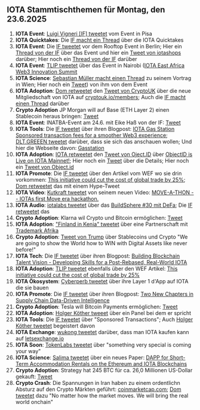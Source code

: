 ## IOTA Stammtischthemen für Montag, den 23.6.2025

1. **IOTA Event**: [Luigi Vigneri [IF] tweetet](https://x.com/luigi_vigneri/status/1934555474172493996) vom Event in Pisa
2. **IOTA Quicktakes**: Die [IF macht ein Thread](https://x.com/iota/status/1935683997398450238) über die IOTA Quicktakes
3. **IOTA Event**: Die [IF tweetet](https://x.com/iota/status/1934596827438805451) vor dem Rooftop Event in Berlin; Hier ein [Thread von der IF](https://x.com/iota/status/1935365562999439779) über das Event und hier ein [Tweet von iotashops](https://x.com/iotashop/status/1935611288261919156) darüber; Hier noch ein [Thread von der IF](https://x.com/iota/status/1935646260209336801) darüber
4. **IOTA Event**: [TLIP tweetet](https://x.com/TLIP_io/status/1934620705166897419) über das Event in Nairobi ([IOTA East Africa Web3 Innovation Summit](https://medium.com/@tlip.io/tlip-at-the-east-africa-web3-innovation-summit-a-glimpse-into-the-future-of-trade-0fc4e0a10042)
5. **IOTA Science**: [Sebastian Müller macht einen Thread](https://x.com/NaitsabesMue/status/1934860861807480835) zu seinem Vortrag in Wien; Hier noch ein [Tweet](https://x.com/NaitsabesMue/status/1935324985268072587)) von ihm von dem Event
6. **IOTA Adoption**: [Dom retweetet](https://x.com/DomSchiener/status/1934922249674387485) den [Tweet von CryptoUK](https://x.com/CryptoUKAssoc/status/1934914410344013995) über die neue Mitgliedschaft von IOTA auf [cryptouk.io/members](https://cryptouk.io/mem); Auch die [IF macht einen Thread](https://x.com/iota/status/1934914632507937120) darüber
7. **Crypto Adoption** JP Morgan will auf Base (ETH Layer 2) einen Stablecoin heraus bringen: [Tweet](https://x.com/AltcoinDaily/status/1935064147303313603)
8. **IOTA Event**: INATBA-Event am 24.6. mit Eike Haß von der IF: [Tweet](https://x.com/INATBA_org/status/1935251246467993774)
9. **IOTA Tools**: Die [IF tweetet](https://x.com/iota/status/1935321607095930963) über ihren Blogpost: [IOTA Gas Station Sponsored transaction fees for a smoother Web3 experience](https://www.iota.org/products/gas-station); [DLT.GREEEN tweetet](https://x.com/dlt_green/status/1935376730509693098) darüber, dass sie sich das anschauen wollen; Und hier die Webseite davon: [Gasstation](https://www.iota.org/products/gas-station)
10. **IOTA Adoption**: [IOTA retweetet](https://x.com/iota/status/1935311765623161088) den [Tweet von Oject.ID](https://x.com/ObjectID_io/status/1935282570129981755) über [ObjectID is Live on IOTA Mainnet!](https://www.linkedin.com/pulse/objectid-live-iota-mainnet-objectid-abd2f); Hier noch ein [Tweet](https://x.com/IotaRebased/status/1935304176000491587) über die Details; Hier noch ein [Tweet von Object.id](https://x.com/ObjectID_io/status/1935970139482013885)
11. **IOTA Promote**: Die [IF tweetet](https://x.com/iota/status/1935344933411385650) über den Artikel vom WEF wo sie drin vorkommen: [This initiative could cut the cost of global trade by 25%](https://www.weforum.org/stories/2025/06/twin-foundation-global-trade/); [Dom retweetet](https://x.com/DomSchiener/status/1935365753353470362) das mit einem Hype-Tweet
12. **IOTA Video**: [Kutkraft tweetet](https://x.com/kutkraft/status/1935321262223671396) von seinem neuen Video: [MOVE-A-THON -- IOTAs first Move era hackathon.](https://www.youtube.com/watch?v=BpoQZm7GViw)
13. **IOTA Audio**: [iotalabs tweetet](https://x.com/iotalabs_/status/1935351440853049741) über das [BuildSphere #30 mit DeFa](https://x.com/iotalabs_/status/1935351440853049741); Die [IF retweetet](https://x.com/iota/status/1937073302620569956) das
14. **Crypto Adoption**: Klarna wil Crypto und Bitcoin ermöglichen: [Tweet](https://x.com/MartiniGuyYT/status/1935360285197390116)
15. **IOTA Adoption**: ["Finland in Kenia" tweetet](https://x.com/FinlandinKenya/status/1934881639663874151) über eine Partnerschaft mit [Trademark Afrika](https://x.com/FinlandinKenya/status/1934881639663874151)
16. **Crypto Adoption**: [Tweet von Trump](https://x.com/BitcoinMagazine/status/1935493026052456751) über Stablecoins und Crypto "We are going to show the World how to WIN with Digital Assets like never before!"
17. **IOTA Tech**: Die [IF tweetet](https://x.com/iota/status/1935683997398450238) über ihren Blogpost: [Building Blockchain Talent Vision - Developing Skills for a Post-Rebased, Real-World IOTA](https://blog.iota.org/building-blockchain-talent/)
18. **IOTA Adoption**: [TLIP tweetet](https://x.com/TLIP_io/status/1935716446878708008) ebenfalls über den WEF Artikel: [This initiative could cut the cost of global trade by 25%](https://www.weforum.org/stories/2025/06/twin-foundation-global-trade/)
19. **IOTA Ökosystem**: [Cyberperb tweetet](https://x.com/Cyberglow_DEX/status/1935763091427295504) über ihre Layer 1 d'App auf IOTA die sie bauen
20. **IOTA Promote**: Die [IF tweetet](https://x.com/iota/status/1935947545991094701) über ihren Blogpost: [Two New Chapters in Supply Chain Data-Driven Intelligence](https://blog.iota.org/building-blockchain-talent/)
21. **Crypto Adoption**: Tesla will Bitcoin Payments ermöglichen: [Tweet](https://x.com/bitcoinlfgo/status/1935702519696552319)
22. **IOTA Adoption**: [Holger Köther tweeet](https://x.com/HolgerKoether/status/1935974388383293747) über ein Panel bei dem er spricht 
23. **IOTA Tools**: Die [IF tweetet](https://x.com/iota/status/1936046376099430470) über "Sponsored Transactions"; Auch [Holger Köther tweetet](https://x.com/HolgerKoether/status/1936353891538325749) begeistert davon
24. **IOTA Exchange**: [wukong tweetet](https://x.com/defiwukong/status/1936053125280149927) darüber, dass man IOTA kaufen kann auf [letsexchange.io](https://letsexchange.io/)
25. **IOTA Soon**: [TokenLabs tweetet](https://x.com/TokenLabsX/status/1936335120782573974) über "something very special is coming your way"
26. **IOTA Science**: [Salima tweetet](https://x.com/Salimasbegum/status/1936497971291463868) über ein neues Paper: [DAPP for Short-Term Accommodation Rentals on the Ethereum and IOTA Blockchains](https://t.co/fsn1ErTjiC)
27. **Crypto Adoption**: Strategy hat 245 BTC für ca. 26,0 Millionen US-Dollar gekauft: [Tweet](https://x.com/saylor/status/1937118945057915061)
28. **Crypto Crash**: Die Spannungen in Iran haben zu einem ordentlichn Absturz auf den Crypto Märkten geführt: [coinmarketcap.com](https://coinmarketcap.com/); [Dom tweetet](https://x.com/DomSchiener/status/1937067780638958015) dazu "No matter how the market moves. We will bring the real world onchain"
